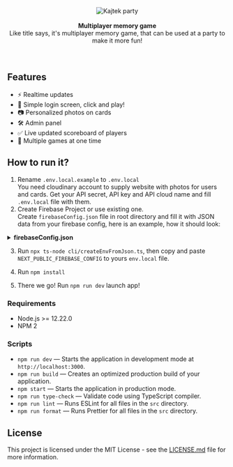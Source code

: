 <div align="center">
  <img src="https://i.imgur.com/jmjBz5d.png" alt="Kajtek party">
</div>

<br />

<div align="center"><strong>Multiplayer memory game</strong></div>
<div align="center">Like title says, it's multiplayer memory game, that can be used at a party to make it more fun!</div>

<br /> 

<br />

## Features

- ⚡ Realtime updates
- 🥳 Simple login screen, click and play!
- 📷 Personalized photos on cards
- 🛠 Admin panel
- ✅ Live updated scoreboard of players
- 👀 Multiple games at one time

## How to run it?

1. Rename `.env.local.example` to `.env.local` <br />
You need cloudinary account to supply website with photos for users and cards. Get your API secret, API key and API cloud name and fill `.env.local` file with them.
2. Create Firebase Project or use existing one. <br/>
Create `firebaseConfig.json` file in root directory and fill it with JSON data from your firebase config, here is an example, how it should look: 
<details><summary><b>firebaseConfig.json</b></summary>

```json
{
  "apiKey": "AIzaSyCDwoHf3kcHn5zdFDScAcxf4Kq0xz6Nvg",
  "authDomain": "memory-game.firebaseapp.com",
  "databaseURL": "https://memory-game-default-rtdb.europe-west1.firebasedatabase.app",
  "projectId": "memory-game",
  "storageBucket": "memory-game.appspot.com",
  "messagingSenderId": "453582340732",
  "appId": "1:453582340732:web:6a658a61g431e774c2f9f9",
  "measurementId": "G-H5SHPORBJ1"
}
```
</details>

3. Run `npx ts-node cli/createEnvFromJson.ts`, then copy and paste `NEXT_PUBLIC_FIREBASE_CONFIG` to yours `env.local` file.

4. Run `npm install`
5. There we go! Run `npm run dev` launch app!

### Requirements

- Node.js >= 12.22.0
- NPM 2

### Scripts

- `npm run dev` — Starts the application in development mode at `http://localhost:3000`.
- `npm run build` — Creates an optimized production build of your application.
- `npm start` — Starts the application in production mode.
- `npm run type-check` — Validate code using TypeScript compiler.
- `npm run lint` — Runs ESLint for all files in the `src` directory.
- `npm run format` — Runs Prettier for all files in the `src` directory.

## License

This project is licensed under the MIT License - see the [LICENSE.md](LICENSE.md) file for more information.

